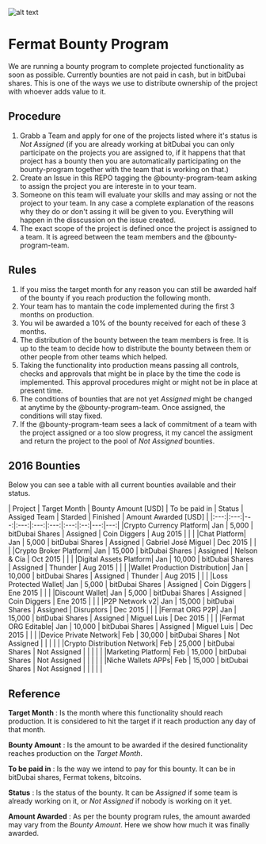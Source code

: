 ![alt text](https://github.com/bitDubai/media-kit/blob/master/Readme%20Image/Fermat%20Logotype/Fermat_Logo_3D.png "Fermat Logo")

# Fermat Bounty Program

We are running a bounty program to complete projected functionality as soon as possible. Currently bounties are not paid in cash, but in bitDubai shares. This is one of the ways we use to distribute ownership of the project with whoever adds value to it. 

## Procedure

1. Grabb a Team and apply for one of the projects listed where it's status is _Not Assigned_ (if you are already working at bitDubai you can only participate on the projects you are assigned to, if it happens that that project has a bounty then you are automatically participating on the bounty-program together with the team that is working on that.)
2. Create an Issue in this REPO tagging the @bounty-program-team asking to assign the project you are intereste in to your team.
3. Someone on this team will evaluate your skills and may assing or not the project to your team. In any case a complete explanation of the reasons why they do or don't assing it will be given to you. Everything will happen in the disscussion on the issue created.
4. The exact scope of the project is defined once the project is assigned to a team. It is agreed between the team members and the @bounty-program-team.

## Rules

1. If you miss the target month for any reason you can still be awarded half of the bounty if you reach production the following month.
2. Your team has to mantain the code implemented during the first 3 months on production. 
3. You wil be awarded a 10% of the bounty received for each of these 3 months.
4. The distribution of the bounty between the team members is free. It is up to the team to decide how to distribute the bounty between them or other people from other teams which helped.
5. Taking the functionality into production means passing all controls, checks and approvals that might be in place by the time the code is implemented. This approval procedures might or might not be in place at present time.
6. The conditions of bounties that are not yet _Assigned_ might be changed at anytime by the @bounty-program-team. Once assigned, the conditions will stay fixed.
7. If the @bounty-program-team sees a lack of commitment of a team with the project assigned or a too slow progress, it my cancel the assigment and return the project to the pool of _Not Assigned_ bounties.

## 2016 Bounties

Below you can see a table with all current bounties available and their status. 

| Project | Target Month | Bounty Amount [USD] | To be paid in | Status | Assiged Team | Starded | Finished | Amount Awarded [USD] |
|:---:|:---:|---:|:---:|:---:|:---:|:---:|:--:|---:|---:|
|Crypto Currency Platform| Jan | 5,000 | bitDubai Shares | Assigned | Coin Diggers | Aug 2015 | | |
|Chat Platform| Jan | 5,000 | bitDubai Shares | Assigned | Gabriel José Miguel | Dec 2015 | | |
|Crypto Broker Platform| Jan | 15,000 | bitDubai Shares | Assigned | Nelson & Cía | Oct 2015 | | |
|Digital Assets Platform| Jan | 10,000 | bitDubai Shares | Assigned | Thunder | Aug 2015 | | |
|Wallet Production Distribution| Jan | 10,000 | bitDubai Shares | Assigned | Thunder | Aug 2015 | | |
|Loss Protected Wallet| Jan | 5,000 | bitDubai Shares | Assigned | Coin Diggers | Ene 2015 | | |
|Discount Wallet| Jan | 5,000 | bitDubai Shares | Assigned | Coin Diggers | Ene 2015 | | |
|P2P Network v2| Jan | 15,000 | bitDubai Shares | Assigned | Disruptors | Dec 2015 | | |
|Fermat ORG P2P| Jan | 15,000 | bitDubai Shares | Assigned | Miguel Luis | Dec 2015 | | |
|Fermat ORG Editable| Jan | 10,000 | bitDubai Shares | Assigned | Miguel Luis | Dec 2015 | | |
|Device Private Network| Feb | 30,000 | bitDubai Shares | Not Assigned | | | | |
|Crypto Distribution Network| Feb | 25,000 | bitDubai Shares | Not Assigned | | | | |
|Marketing Platform| Feb | 15,000 | bitDubai Shares | Not Assigned | | | | |
|Niche Wallets APPs| Feb | 15,000 | bitDubai Shares | Not Assigned | | | | |


## Reference 

**Target Month** : Is the month where this functionality should reach production. It is considered to hit the target if it reach production any day of that month.

**Bounty Amount** : Is the amount to be awarded if the desired functionality reaches production on the _Target Month_. 

**To be paid in** : Is the way we intend to pay for this bounty. It can be in bitDubai shares, Fermat tokens, bitcoins.

**Status** : Is the status of the bounty. It can be _Assigned_ if some team is already working on it, or _Not Assigned_ if nobody is working on it yet.

**Amount Awarded** : As per the bounty program rules, the amount awarded may vary from the _Bounty Amount_. Here we show how much it was finally awarded.

